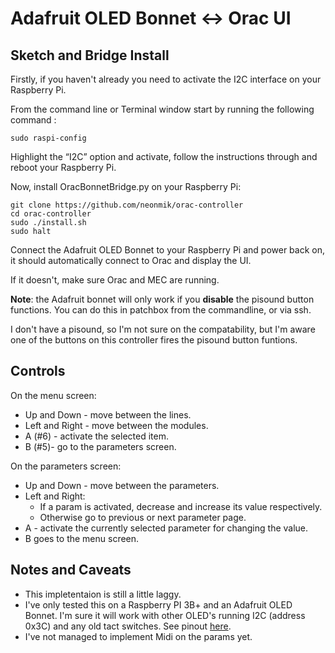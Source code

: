 # Adafruit OLED Bonnet &lt;-> Orac UI

## Sketch and Bridge Install


Firstly, if you haven't already you need to activate the I2C interface on your Raspberry Pi.

From the command line or Terminal window start by running the following command :

```
sudo raspi-config
```

Highlight the “I2C” option and activate, follow the instructions through and reboot your Raspberry Pi.




Now, install OracBonnetBridge.py on your Raspberry Pi:

```
git clone https://github.com/neonmik/orac-controller
cd orac-controller
sudo ./install.sh
sudo halt
```

Connect the Adafruit OLED Bonnet to your Raspberry Pi and power back on, it should automatically connect to Orac and display the UI.

If it doesn't, make sure Orac and MEC are running.

**Note**: the Adafruit bonnet will only work if you **disable** the pisound button functions. You can do this in patchbox from the commandline, or via ssh.

I don't have a pisound, so I'm not sure on the compatability, but I'm aware one of the buttons on this controller fires the pisound button funtions.

## Controls

On the menu screen:

* Up and Down - move between the lines.
* Left and Right - move between the modules.
* A (#6) - activate the selected item.
* B (#5)- go to the parameters screen.

On the parameters screen:

* Up and Down - move between the parameters.
* Left and Right:
    * If a param is activated, decrease and increase its value respectively.
    * Otherwise go to previous or next parameter page.
* A - activate the currently selected parameter for changing the value. 
* B goes to the menu screen.

## Notes and Caveats

* This impletentaion is still a little laggy.
* I've only tested this on a Raspberry PI 3B+ and an Adafruit OLED Bonnet. I'm sure it will work with other OLED's running I2C (address 0x3C) and any old tact switches. See pinout [here](https://pinout.xyz/pinout/oled_bonnet).
* I've not managed to implement Midi on the params yet. 
